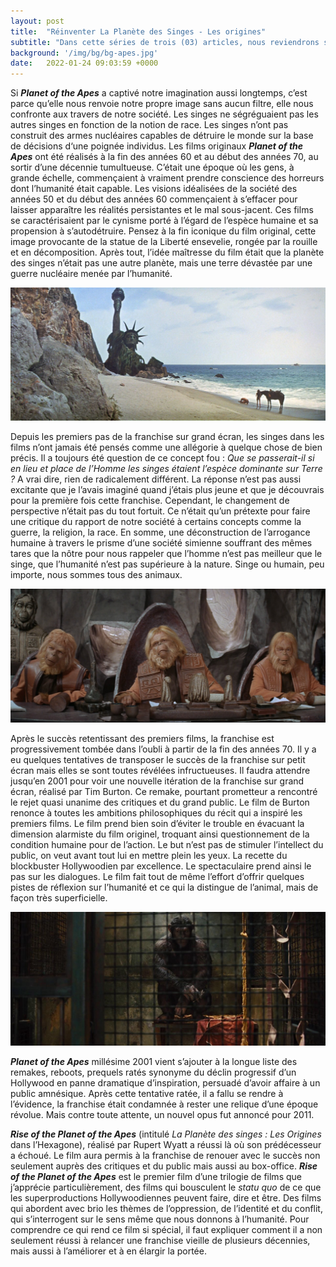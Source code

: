 ```yaml
---
layout: post
title:  "Réinventer La Planète des Singes - Les origines"
subtitle: "Dans cette séries de trois (03) articles, nous reviendrons sur les qualités qui "
background: '/img/bg/bg-apes.jpg'
date:   2022-01-24 09:03:59 +0000
---
```


Si ***Planet of the Apes*** a captivé notre imagination aussi longtemps, c’est parce qu’elle nous renvoie notre propre image sans aucun filtre, elle nous confronte aux travers de notre société. Les singes ne ségréguaient pas les autres singes en fonction de la notion de race. Les singes n’ont pas construit des armes nucléaires capables de détruire le monde sur la base de décisions d‘une poignée individus. Les films originaux ***Planet of the Apes*** ont été réalisés à la fin des années 60 et au début des années 70, au sortir d’une décennie tumultueuse. C’était une époque où les gens, à grande échelle, commençaient à vraiment prendre conscience des horreurs dont l’humanité était capable. Les visions idéalisées de la société des années 50 et du début des années 60 commençaient à s’effacer pour laisser apparaître les réalités persistantes et le mal sous-jacent. Ces films se caractérisaient par le cynisme porté à l’égard de l’espèce humaine et sa propension à s’autodétruire. Pensez à la fin iconique du film original, cette image provocante de la statue de la Liberté ensevelie, rongée par la rouille et en décomposition. Après tout, l’idée maîtresse du film était que la planète des singes n’était pas une autre planète, mais une terre dévastée par une guerre nucléaire menée par l’humanité.

![](/img/posts/apes01.jpg)

Depuis les premiers pas de la franchise sur grand écran, les singes dans les films n’ont jamais été pensés comme une allégorie à quelque chose de bien précis. Il a toujours été question de ce concept fou : *Que se passerait-il si en lieu et place de l’Homme les singes étaient l’espèce dominante sur Terre ?* A vrai dire, rien de radicalement différent. La réponse n’est pas aussi excitante que je l’avais imaginé quand j’étais plus jeune et que je découvrais  pour la première fois cette franchise. Cependant, le changement de perspective n’était pas du tout fortuit. Ce n’était qu’un prétexte pour faire une critique du rapport de notre société à certains concepts comme la guerre, la religion, la race. En somme, une déconstruction de l’arrogance humaine à travers le prisme d’une société simienne souffrant des mêmes tares que la nôtre pour nous rappeler que l’homme n’est pas meilleur que le singe, que l’humanité n’est pas supérieure à la nature. Singe ou humain, peu importe, nous sommes tous des animaux.

![](/img/posts/apes02.jpg)

Après le succès retentissant des premiers films, la franchise est progressivement tombée dans l’oubli à partir de la fin des années 70. Il y a eu quelques tentatives de transposer le succès de la franchise sur petit écran mais elles se sont toutes révélées infructueuses. Il faudra attendre jusqu’en 2001 pour voir une nouvelle itération de la franchise sur grand écran, réalisé par Tim Burton. Ce remake, pourtant prometteur a rencontré le rejet quasi unanime des critiques et  du grand public. Le film de Burton renonce à toutes les ambitions philosophiques du récit qui a inspiré les premiers films. Le film prend bien soin d’éviter le trouble en évacuant la dimension alarmiste du film originel, troquant ainsi questionnement de la condition humaine pour de l’action. Le but n’est pas de stimuler l’intellect du public, on veut avant tout lui en mettre plein les yeux. La recette du blockbuster Hollywoodien par excellence. Le spectaculaire prend ainsi le pas sur les dialogues. Le film fait  tout de même l’effort d’offrir quelques pistes de réflexion sur l’humanité et ce qui la distingue de l’animal, mais de façon très superficielle.

![](/img/posts/apes3.jpg)

***Planet of the Apes*** millésime 2001 vient s’ajouter à la longue liste des remakes, reboots, prequels ratés synonyme du déclin progressif d’un Hollywood en panne dramatique d’inspiration, persuadé d’avoir affaire à un public amnésique. Après cette tentative ratée, il a fallu se rendre à l’évidence, la franchise était condamnée à rester une relique d’une époque révolue. Mais contre toute attente, un nouvel opus fut annoncé pour 2011. 

***Rise of the Planet of the Apes*** (intitulé *La Planète des singes : Les Origines* dans l’Hexagone), réalisé par Rupert Wyatt a réussi là où son prédécesseur a échoué. Le film aura permis à la franchise de renouer avec le succès non seulement auprès des critiques et du public mais aussi au box-office. ***Rise of the Planet of the Apes*** est le premier film d’une trilogie de films que j’apprécie particulièrement, des films qui bousculent le *statu quo* de ce que les superproductions Hollywoodiennes peuvent faire, dire et être. Des films qui abordent avec brio les thèmes de l’oppression, de l’identité et du conflit, qui s’interrogent sur le sens même que nous donnons à l’humanité.
Pour comprendre ce qui rend ce film si spécial, il faut expliquer comment il a non seulement réussi à relancer une franchise vieille de plusieurs décennies, mais aussi à l’améliorer et à en élargir la portée.


